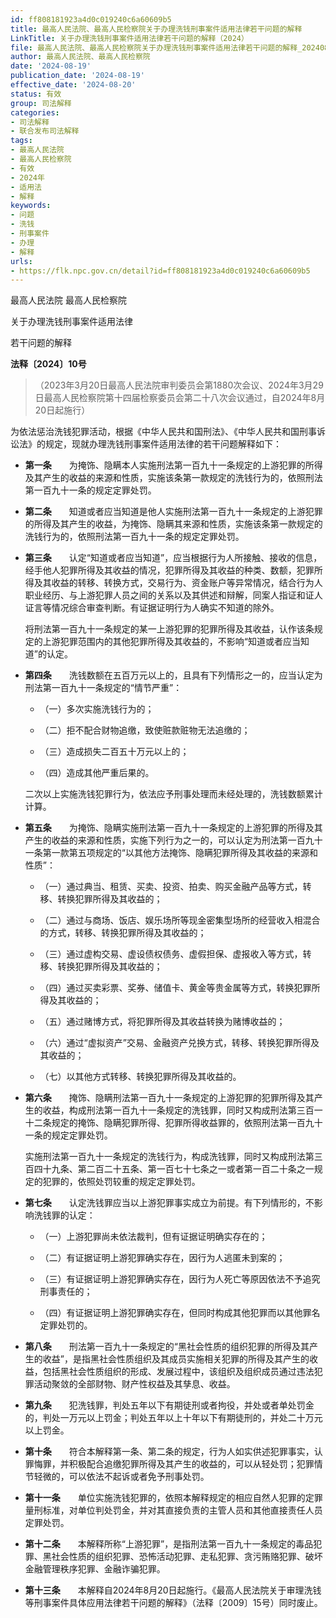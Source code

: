 ```yaml
---
id: ff808181923a4d0c019240c6a60609b5
title: 最高人民法院、最高人民检察院关于办理洗钱刑事案件适用法律若干问题的解释
LinkTitle: 关于办理洗钱刑事案件适用法律若干问题的解释（2024）
file: 最高人民法院、最高人民检察院关于办理洗钱刑事案件适用法律若干问题的解释_20240819_ff808181923a4d0c019240c6a60609b5.docx
author: 最高人民法院、最高人民检察院
date: '2024-08-19'
publication_date: '2024-08-19'
effective_date: '2024-08-20'
status: 有效
group: 司法解释
categories:
- 司法解释
- 联合发布司法解释
tags:
- 最高人民法院
- 最高人民检察院
- 有效
- 2024年
- 适用法
- 解释
keywords:
- 问题
- 洗钱
- 刑事案件
- 办理
- 解释
urls:
- https://flk.npc.gov.cn/detail?id=ff808181923a4d0c019240c6a60609b5
---
```


最高人民法院 最高人民检察院

关于办理洗钱刑事案件适用法律

若干问题的解释

**法释〔2024〕10号**

> （2023年3月20日最高人民法院审判委员会第1880次会议、2024年3月29日最高人民检察院第十四届检察委员会第二十八次会议通过，自2024年8月20日起施行）

为依法惩治洗钱犯罪活动，根据《中华人民共和国刑法》、《中华人民共和国刑事诉讼法》的规定，现就办理洗钱刑事案件适用法律的若干问题解释如下：

- **第一条**　　为掩饰、隐瞒本人实施刑法第一百九十一条规定的上游犯罪的所得及其产生的收益的来源和性质，实施该条第一款规定的洗钱行为的，依照刑法第一百九十一条的规定定罪处罚。

- **第二条**　　知道或者应当知道是他人实施刑法第一百九十一条规定的上游犯罪的所得及其产生的收益，为掩饰、隐瞒其来源和性质，实施该条第一款规定的洗钱行为的，依照刑法第一百九十一条的规定定罪处罚。

- **第三条**　　认定“知道或者应当知道”，应当根据行为人所接触、接收的信息，经手他人犯罪所得及其收益的情况，犯罪所得及其收益的种类、数额，犯罪所得及其收益的转移、转换方式，交易行为、资金账户等异常情况，结合行为人职业经历、与上游犯罪人员之间的关系以及其供述和辩解，同案人指证和证人证言等情况综合审查判断。有证据证明行为人确实不知道的除外。

  将刑法第一百九十一条规定的某一上游犯罪的犯罪所得及其收益，认作该条规定的上游犯罪范围内的其他犯罪所得及其收益的，不影响“知道或者应当知道”的认定。

- **第四条**　　洗钱数额在五百万元以上的，且具有下列情形之一的，应当认定为刑法第一百九十一条规定的“情节严重”：

  - （一）多次实施洗钱行为的；

  - （二）拒不配合财物追缴，致使赃款赃物无法追缴的；

  - （三）造成损失二百五十万元以上的；

  - （四）造成其他严重后果的。

  二次以上实施洗钱犯罪行为，依法应予刑事处理而未经处理的，洗钱数额累计计算。

- **第五条**　　为掩饰、隐瞒实施刑法第一百九十一条规定的上游犯罪的所得及其产生的收益的来源和性质，实施下列行为之一的，可以认定为刑法第一百九十一条第一款第五项规定的“以其他方法掩饰、隐瞒犯罪所得及其收益的来源和性质”：

  - （一）通过典当、租赁、买卖、投资、拍卖、购买金融产品等方式，转移、转换犯罪所得及其收益的；

  - （二）通过与商场、饭店、娱乐场所等现金密集型场所的经营收入相混合的方式，转移、转换犯罪所得及其收益的；

  - （三）通过虚构交易、虚设债权债务、虚假担保、虚报收入等方式，转移、转换犯罪所得及其收益的；

  - （四）通过买卖彩票、奖券、储值卡、黄金等贵金属等方式，转换犯罪所得及其收益的；

  - （五）通过赌博方式，将犯罪所得及其收益转换为赌博收益的；

  - （六）通过“虚拟资产”交易、金融资产兑换方式，转移、转换犯罪所得及其收益的；

  - （七）以其他方式转移、转换犯罪所得及其收益的。

- **第六条**　　掩饰、隐瞒刑法第一百九十一条规定的上游犯罪的犯罪所得及其产生的收益，构成刑法第一百九十一条规定的洗钱罪，同时又构成刑法第三百一十二条规定的掩饰、隐瞒犯罪所得、犯罪所得收益罪的，依照刑法第一百九十一条的规定定罪处罚。

  实施刑法第一百九十一条规定的洗钱行为，构成洗钱罪，同时又构成刑法第三百四十九条、第二百二十五条、第一百七十七条之一或者第一百二十条之一规定的犯罪的，依照处罚较重的规定定罪处罚。

- **第七条**　　认定洗钱罪应当以上游犯罪事实成立为前提。有下列情形的，不影响洗钱罪的认定：

  - （一）上游犯罪尚未依法裁判，但有证据证明确实存在的；

  - （二）有证据证明上游犯罪确实存在，因行为人逃匿未到案的；

  - （三）有证据证明上游犯罪确实存在，因行为人死亡等原因依法不予追究刑事责任的；

  - （四）有证据证明上游犯罪确实存在，但同时构成其他犯罪而以其他罪名定罪处罚的。

- **第八条**　　刑法第一百九十一条规定的“黑社会性质的组织犯罪的所得及其产生的收益”，是指黑社会性质组织及其成员实施相关犯罪的所得及其产生的收益，包括黑社会性质组织的形成、发展过程中，该组织及组织成员通过违法犯罪活动聚敛的全部财物、财产性权益及其孳息、收益。

- **第九条**　　犯洗钱罪，判处五年以下有期徒刑或者拘役，并处或者单处罚金的，判处一万元以上罚金；判处五年以上十年以下有期徒刑的，并处二十万元以上罚金。

- **第十条**　　符合本解释第一条、第二条的规定，行为人如实供述犯罪事实，认罪悔罪，并积极配合追缴犯罪所得及其产生的收益的，可以从轻处罚；犯罪情节轻微的，可以依法不起诉或者免予刑事处罚。

- **第十一条**　　单位实施洗钱犯罪的，依照本解释规定的相应自然人犯罪的定罪量刑标准，对单位判处罚金，并对其直接负责的主管人员和其他直接责任人员定罪处罚。

- **第十二条**　　本解释所称“上游犯罪”，是指刑法第一百九十一条规定的毒品犯罪、黑社会性质的组织犯罪、恐怖活动犯罪、走私犯罪、贪污贿赂犯罪、破坏金融管理秩序犯罪、金融诈骗犯罪。

- **第十三条**　　本解释自2024年8月20日起施行。《最高人民法院关于审理洗钱等刑事案件具体应用法律若干问题的解释》（法释〔2009〕15号）同时废止。
